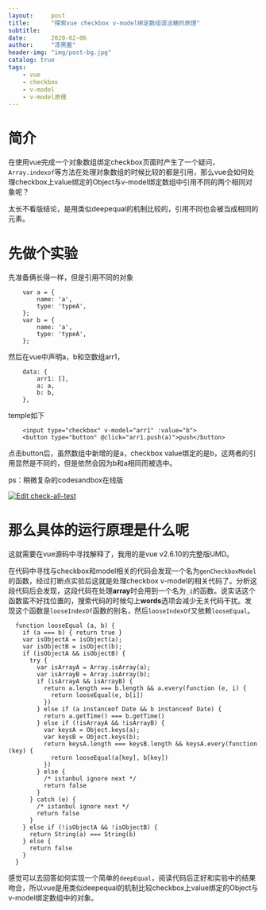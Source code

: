 ```yaml
---
layout:     post
title:      "探索vue checkbox v-model绑定数组语法糖的原理"
subtitle:   
date:       2020-02-06
author:     "漆黑菌"
header-img: "img/post-bg.jpg"
catalog: true
tags:
    - vue
    - checkbox
    - v-model
    - v-model原理
---
```


# 简介
在使用vue完成一个对象数组绑定checkbox页面时产生了一个疑问，`Array.indexof`等方法在处理对象数组的时候比较的都是引用，那么vue会如何处理checkbox上value绑定的Object与v-model绑定数组中引用不同的两个相同对象呢？

太长不看版结论，是用类似deepequal的机制比较的，引用不同也会被当成相同的元素。

# 先做个实验
先准备俩长得一样，但是引用不同的对象
```
    var a = {
        name: 'a',
        type: 'typeA',
    };
    var b = {
        name: 'a',
        type: 'typeA',
    };
```

然后在vue中声明a，b和空数组arr1，
```
    data: {
        arr1: [],
        a: a,
        b: b,
    },
```

temple如下
```
    <input type="checkbox" v-model="arr1" :value="b">
    <button type="button" @click="arr1.push(a)">push</button>
```

点击button后，虽然数组中新增的是a，checkbox value绑定的是b，这两者的引用显然是不同的，但是依然会因为b和a相同而被选中。

ps：稍微复杂的codesandbox在线版

[![Edit check-all-test](https://codesandbox.io/static/img/play-codesandbox.svg)](https://codesandbox.io/s/check-all-test-ie749?fontsize=14&hidenavigation=1&theme=dark)

# 那么具体的运行原理是什么呢
这就需要在vue源码中寻找解释了，我用的是vue v2.6.10的完整版UMD。

在代码中寻找与checkbox和model相关的代码会发现一个名为`genCheckboxModel`的函数，经过打断点实验后这就是处理checkbox v-model的相关代码了。分析这段代码后会发现，这段代码在处理**array**时会用到一个名为`_i`的函数。说实话这个函数蛮不好找位置的，搜索代码的时候勾上**words**选项会减少无关代码干扰。发现这个函数是`looseIndexOf`函数的别名，然后`looseIndexOf`又依赖`looseEqual`。

```
  function looseEqual (a, b) {
    if (a === b) { return true }
    var isObjectA = isObject(a);
    var isObjectB = isObject(b);
    if (isObjectA && isObjectB) {
      try {
        var isArrayA = Array.isArray(a);
        var isArrayB = Array.isArray(b);
        if (isArrayA && isArrayB) {
          return a.length === b.length && a.every(function (e, i) {
            return looseEqual(e, b[i])
          })
        } else if (a instanceof Date && b instanceof Date) {
          return a.getTime() === b.getTime()
        } else if (!isArrayA && !isArrayB) {
          var keysA = Object.keys(a);
          var keysB = Object.keys(b);
          return keysA.length === keysB.length && keysA.every(function (key) {
            return looseEqual(a[key], b[key])
          })
        } else {
          /* istanbul ignore next */
          return false
        }
      } catch (e) {
        /* istanbul ignore next */
        return false
      }
    } else if (!isObjectA && !isObjectB) {
      return String(a) === String(b)
    } else {
      return false
    }
  }
```

感觉可以去回答如何实现一个简单的`deepEqual`，阅读代码后正好和实验中的结果吻合，所以vue是用类似deepequal的机制比较checkbox上value绑定的Object与v-model绑定数组中的对象。